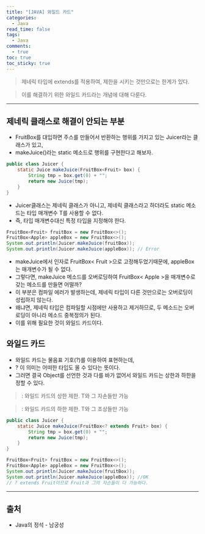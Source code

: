 ```yaml
---
title: "[JAVA] 와일드 카드"
categories:
  - Java
read_time: false
tags:
  - Java
comments:
  - true
toc: true
toc_sticky: true
---
```


> 제네릭 타입에 extends를 적용하여, 제한을 시키는 것만으로는 한계가 있다.

> 이를 해결하기 위한 와일드 카드라는 개념에 대해 다룬다.

---
## 제네릭 클래스로 해결이 안되는 부분

* FruitBox를 대입하면 주스를 만들어서 반환하는 행위를 가지고 있는 Juicer라는 클래스가 있고,
* makeJuice()라는 static 메소드로 행위를 구현한다고 해보자.

```java
public class Juicer {
    static Juice makeJuice(FruitBox<Fruit> box) {
        String tmp = box.get(0) + "";
        return new Juice(tmp);
    }
}
```

* Juicer클래스는 제네릭 클래스가 아니고, 제네릭 클래스라고 하더라도 static 메소드는 타입 매개변수 T를 사용할 수 없다.
* 즉, 타입 매개변수대신 특정 타입을 지정해야 한다.

```java
FruitBox<Fruit> fruitBox = new FruitBox<>();
FruitBox<Apple> appleBox = new FruitBox<>();
System.out.println(Juicer.makeJuice(fruitBox));
System.out.println(Juicer.makeJuice(appleBox)); // Error
```

* makeJuice에서 인자로 FruitBox< Fruit >으로 고정해두었기때문에, appleBox는 매개변수가 될 수 없다.
* 그렇다면, makeJuice 메소드를 오버로딩하여 FruitBox< Apple >을 매개변수로 갖는 메소드를 만들면 어떨까?
* 이 부분은 컴파일 에러가 발생하는데, 제네릭 타입이 다른 것만으로는 오버로딩이 성립하지 않는다.
* 왜냐면, 제네릭 타입은 컴파일할 시점에만 사용하고 제거하므로, 두 메소드는 오버로딩이 아니라 메소드 중복정의가 된다.
* 이를 위해 필요한 것이 와일드 카드이다.

## 와일드 카드
* 와일드 카드는 물음표 기호(?)를 이용하여 표현하는데, 
* ? 이 의미는 어떠한 타입도 올 수 있다는 뜻이다.
* 그러면 결국 Object를 선언한 것과 다를 바가 없어서 와일드 카드는 상한과 하한을 정할 수 있다.

> <? extends T> : 와일드 카드의 상한 제한. T와 그 자손들만 가능

> <? super T> : 와일드 카드의 하한 제한. T와 그 조상들만 가능

```java
public class Juicer {
    static Juice makeJuice(FruitBox<? extends Fruit> box) {
        String tmp = box.get(0) + "";
        return new Juice(tmp);
    }
}
```

```java
FruitBox<Fruit> fruitBox = new FruitBox<>();
FruitBox<Apple> appleBox = new FruitBox<>();
System.out.println(Juicer.makeJuice(fruitBox));
System.out.println(Juicer.makeJuice(appleBox)); //OK
// ? extends Fruit이므로 Fruit과 그의 자손들이 다 가능하다. 
```

---
## 출처
* Java의 정석 - 남궁성


